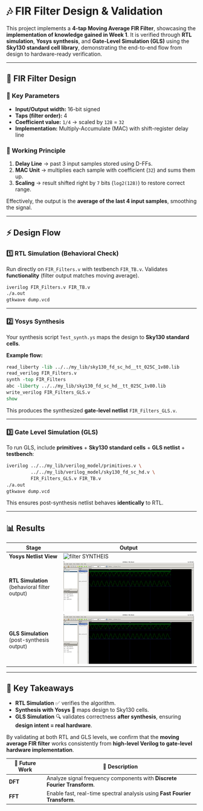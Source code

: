 
# 🎶 FIR Filter Design & Validation

This project implements a **4-tap Moving Average FIR Filter**, showcasing the **implementation of knowledge gained in Week 1**. It is verified through **RTL simulation**, **Yosys synthesis**, and **Gate-Level Simulation (GLS)** using the **Sky130 standard cell library**, demonstrating the end-to-end flow from design to hardware-ready verification.

---

## 🧮 FIR Filter Design

### 🔹 Key Parameters

* **Input/Output width:** 16-bit signed
* **Taps (filter order):** 4
* **Coefficient value:** `1/4` → scaled by `128` = `32`
* **Implementation:** Multiply-Accumulate (MAC) with shift-register delay line

### 🔹 Working Principle

1. **Delay Line** → past 3 input samples stored using D-FFs.
2. **MAC Unit** → multiplies each sample with coefficient (`32`) and sums them up.
3. **Scaling** → result shifted right by `7` bits (`log2(128)`) to restore correct range.

Effectively, the output is the **average of the last 4 input samples**, smoothing the signal.

---

## ⚡ Design Flow

### 1️⃣ RTL Simulation (Behavioral Check)

Run directly on `FIR_Filters.v` with testbench `FIR_TB.v`.
Validates **functionality** (filter output matches moving average).

```sh
iverilog FIR_Filters.v FIR_TB.v
./a.out
gtkwave dump.vcd
```

---

### 2️⃣ Yosys Synthesis

Your synthesis script `Test_synth.ys` maps the design to **Sky130 standard cells**.

**Example flow:**

```tcl
read_liberty -lib ../../my_lib/sky130_fd_sc_hd__tt_025C_1v80.lib
read_verilog FIR_Filters.v
synth -top FIR_Filters
abc -liberty ../../my_lib/sky130_fd_sc_hd__tt_025C_1v80.lib
write_verilog FIR_Filters_GLS.v
show
```

This produces the synthesized **gate-level netlist** `FIR_Filters_GLS.v`.

---

### 3️⃣ Gate Level Simulation (GLS)

To run GLS, include **primitives** + **Sky130 standard cells** + **GLS netlist** + **testbench**:

```sh
iverilog ../../my_lib/verilog_model/primitives.v \
         ../../my_lib/verilog_model/sky130_fd_sc_hd.v \
         FIR_Filters_GLS.v FIR_TB.v
./a.out
gtkwave dump.vcd
```

This ensures post-synthesis netlist behaves **identically** to RTL.

---

## 📊 Results

| Stage                                         | Output                                                                       |
| --------------------------------------------- | ---------------------------------------------------------------------------- |
| **Yosys Netlist View**                        | ![filter SYNTHEIS](Project\src\FIR_Filters_GLS_show.png)               |
| **RTL Simulation** (behavioral filter output) | ![iverilog simulation](Images/Applied_filter.png)                      |
| **GLS Simulation** (post-synthesis output)    | ![ater syntheeis iverislo g simualtio ](Images/Applied_filter_GLS.png) |

---

## 🚀 Key Takeaways

* **RTL Simulation** ✅ verifies the algorithm.
* **Synthesis with Yosys** 🔧 maps design to Sky130 cells.
* **GLS Simulation** 🔍 validates correctness **after synthesis**, ensuring **design intent = real hardware**.

By validating at both RTL and GLS levels, we confirm that the **moving average FIR filter** works consistently from **high-level Verilog to gate-level hardware implementation**.


| 🔮 Future Work | 🚀 Description                                                             |
| -------------- | -------------------------------------------------------------------------- |
| **DFT**        | Analyze signal frequency components with **Discrete Fourier Transform**.   |
| **FFT**        | Enable fast, real-time spectral analysis using **Fast Fourier Transform**. |


